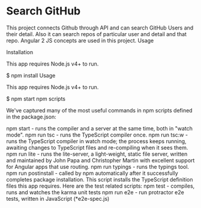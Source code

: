 # Search GitHub
This project connects Github through API and can search GitHub Users and their detail. Also it can search repos of particular user and detail and that repo. Angular 2 JS concepts are used in this project.
Usage

Installation

This app requires Node.js v4+ to run.

$ npm install
Usage

This app requires Node.js v4+ to run.

$ npm start
npm scripts

We've captured many of the most useful commands in npm scripts defined in the package.json:

npm start - runs the compiler and a server at the same time, both in "watch mode".
npm run tsc - runs the TypeScript compiler once.
npm run tsc:w - runs the TypeScript compiler in watch mode; the process keeps running, awaiting changes to TypeScript files and re-compiling when it sees them.
npm run lite - runs the lite-server, a light-weight, static file server, written and maintained by John Papa and Christopher Martin with excellent support for Angular apps that use routing.
npm run typings - runs the typings tool.
npm run postinstall - called by npm automatically after it successfully completes package installation. This script installs the TypeScript definition files this app requires. Here are the test related scripts:
npm test - compiles, runs and watches the karma unit tests
npm run e2e - run protractor e2e tests, written in JavaScript (*e2e-spec.js)
